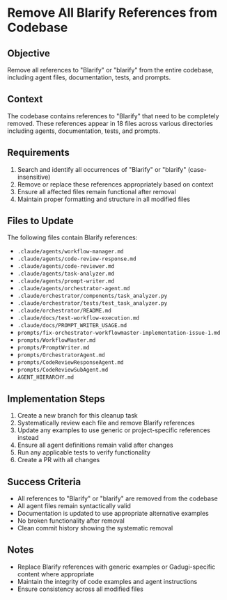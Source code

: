 # Remove All Blarify References from Codebase

## Objective
Remove all references to "Blarify" or "blarify" from the entire codebase, including agent files, documentation, tests, and prompts.

## Context
The codebase contains references to "Blarify" that need to be completely removed. These references appear in 18 files across various directories including agents, documentation, tests, and prompts.

## Requirements
1. Search and identify all occurrences of "Blarify" or "blarify" (case-insensitive)
2. Remove or replace these references appropriately based on context
3. Ensure all affected files remain functional after removal
4. Maintain proper formatting and structure in all modified files

## Files to Update
The following files contain Blarify references:
- `.claude/agents/workflow-manager.md`
- `.claude/agents/code-review-response.md`
- `.claude/agents/code-reviewer.md`
- `.claude/agents/task-analyzer.md`
- `.claude/agents/prompt-writer.md`
- `.claude/agents/orchestrator-agent.md`
- `.claude/orchestrator/components/task_analyzer.py`
- `.claude/orchestrator/tests/test_task_analyzer.py`
- `.claude/orchestrator/README.md`
- `.claude/docs/test-workflow-execution.md`
- `.claude/docs/PROMPT_WRITER_USAGE.md`
- `prompts/fix-orchestrator-workflowmaster-implementation-issue-1.md`
- `prompts/WorkflowMaster.md`
- `prompts/PromptWriter.md`
- `prompts/OrchestratorAgent.md`
- `prompts/CodeReviewResponseAgent.md`
- `prompts/CodeReviewSubAgent.md`
- `AGENT_HIERARCHY.md`

## Implementation Steps
1. Create a new branch for this cleanup task
2. Systematically review each file and remove Blarify references
3. Update any examples to use generic or project-specific references instead
4. Ensure all agent definitions remain valid after changes
5. Run any applicable tests to verify functionality
6. Create a PR with all changes

## Success Criteria
- All references to "Blarify" or "blarify" are removed from the codebase
- All agent files remain syntactically valid
- Documentation is updated to use appropriate alternative examples
- No broken functionality after removal
- Clean commit history showing the systematic removal

## Notes
- Replace Blarify references with generic examples or Gadugi-specific content where appropriate
- Maintain the integrity of code examples and agent instructions
- Ensure consistency across all modified files
